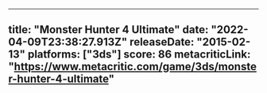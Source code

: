 
---
title: "Monster Hunter 4 Ultimate"
date: "2022-04-09T23:38:27.913Z"
releaseDate: "2015-02-13"
platforms: ["3ds"]
score: 86
metacriticLink: "https://www.metacritic.com/game/3ds/monster-hunter-4-ultimate"
---
